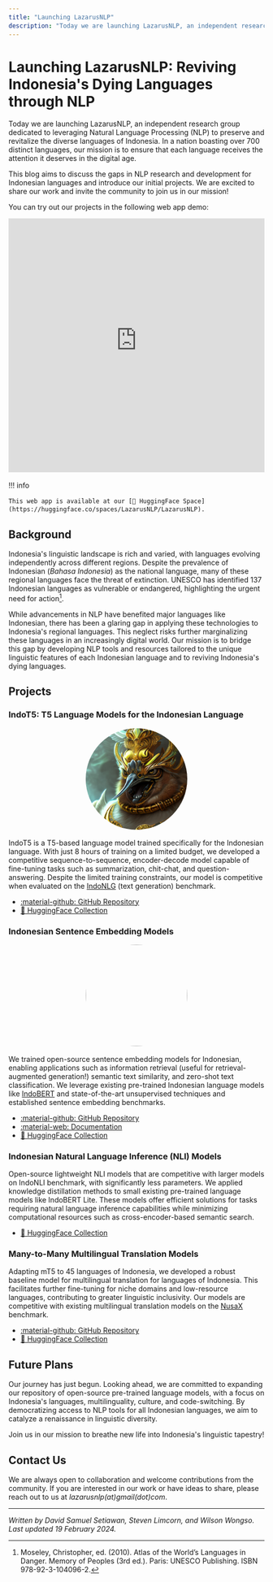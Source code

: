 ```yaml
---
title: "Launching LazarusNLP"
description: "Today we are launching LazarusNLP, an independent research group dedicated to leveraging Natural Language Processing (NLP) to preserve and revitalize the diverse languages of Indonesia. In a nation boasting over 700 distinct languages, our mission is to ensure that each language receives the attention it deserves in the digital age."
---
```


# Launching LazarusNLP: Reviving Indonesia's Dying Languages through NLP

Today we are launching LazarusNLP, an independent research group dedicated to leveraging Natural Language Processing (NLP) to preserve and revitalize the diverse languages of Indonesia. In a nation boasting over 700 distinct languages, our mission is to ensure that each language receives the attention it deserves in the digital age.

This blog aims to discuss the gaps in NLP research and development for Indonesian languages and introduce our initial projects. We are excited to share our work and invite the community to join us in our mission!

You can try out our projects in the following web app demo:

<iframe
	src="https://lazarusnlp-lazarusnlp.hf.space"
	frameborder="0"
	width="100%"
	height="500"
></iframe>

!!! info

    This web app is available at our [🤗 HuggingFace Space](https://huggingface.co/spaces/LazarusNLP/LazarusNLP).

## Background

Indonesia's linguistic landscape is rich and varied, with languages evolving independently across different regions. Despite the prevalence of Indonesian (*Bahasa Indonesia*) as the national language, many of these regional languages face the threat of extinction. UNESCO has identified 137 Indonesian languages as vulnerable or endangered, highlighting the urgent need for action[^1].

While advancements in NLP have benefited major languages like Indonesian, there has been a glaring gap in applying these technologies to Indonesia's regional languages. This neglect risks further marginalizing these languages in an increasingly digital world. Our mission is to bridge this gap by developing NLP tools and resources tailored to the unique linguistic features of each Indonesian language and to reviving Indonesia's dying languages.

## Projects

### IndoT5: T5 Language Models for the Indonesian Language

<div align="center">
    <img src="https://raw.githubusercontent.com/LazarusNLP/IndoT5/main/assets/logo.png" style="align:center;width:200px;height:200px;border-radius:100%;"/>
</div>

IndoT5 is a T5-based language model trained specifically for the Indonesian language. With just 8 hours of training on a limited budget, we developed a competitive sequence-to-sequence, encoder-decode model capable of fine-tuning tasks such as summarization, chit-chat, and question-answering. Despite the limited training constraints, our model is competitive when evaluated on the [IndoNLG](https://github.com/IndoNLP/indonlg) (text generation) benchmark.

<div class="grid cards" markdown>

- [:material-github: GitHub Repository](https://github.com/LazarusNLP/IndoT5/)
- [🤗 HuggingFace Collection](https://huggingface.co/collections/LazarusNLP/indonesian-t5-language-models-65c1b9a0f6342b3eb3d6d450)

</div>

### Indonesian Sentence Embedding Models

<div align="center">
    <img src="https://raw.githubusercontent.com/LazarusNLP/indonesian-sentence-embeddings/main/docs/assets/logo.png" style="align:center;width:200px;height:200px;border-radius:100%;"/>
</div>

We trained open-source sentence embedding models for Indonesian, enabling applications such as information retrieval (useful for retrieval-augmented generation!) semantic text similarity, and zero-shot text classification. We leverage existing pre-trained Indonesian language models like [IndoBERT](https://github.com/IndoNLP/indonlu) and state-of-the-art unsupervised techniques and established sentence embedding benchmarks.

<div class="grid cards" markdown>

- [:material-github: GitHub Repository](https://github.com/LazarusNLP/indonesian-sentence-embeddings)
- [:material-web: Documentation](https://lazarusnlp.github.io/indonesian-sentence-embeddings/)
- [🤗 HuggingFace Collection](https://huggingface.co/collections/LazarusNLP/indonesian-sentence-embedding-6541fce662e82d932ff360c5)

</div>

### Indonesian Natural Language Inference (NLI) Models

Open-source lightweight NLI models that are competitive with larger models on IndoNLI benchmark, with significantly less parameters. We applied knowledge distillation methods to small existing pre-trained language models like IndoBERT Lite. These models offer efficient solutions for tasks requiring natural language inference capabilities while minimizing computational resources such as cross-encoder-based semantic search.

<div class="grid cards" markdown>

- [🤗 HuggingFace Collection](https://huggingface.co/collections/LazarusNLP/indonesian-natural-language-inference-65b9d95539ac63290a418d67)

</div>

### Many-to-Many Multilingual Translation Models

Adapting mT5 to 45 languages of Indonesia, we developed a robust baseline model for multilingual translation for languages of Indonesia. This facilitates further fine-tuning for niche domains and low-resource languages, contributing to greater linguistic inclusivity. Our models are competitive with existing multilingual translation models on the [NusaX](https://github.com/IndoNLP/nusax) benchmark.

<div class="grid cards" markdown>

- [:material-github: GitHub Repository](https://github.com/LazarusNLP/machine-translation)
- [🤗 HuggingFace Collection](https://huggingface.co/collections/LazarusNLP/indot5-6541fbdfa385933e811c2e1f)

</div>

## Future Plans

Our journey has just begun. Looking ahead, we are committed to expanding our repository of open-source pre-trained language models, with a focus on Indonesia's languages, multilinguality, culture, and code-switching. By democratizing access to NLP tools for all Indonesian languages, we aim to catalyze a renaissance in linguistic diversity.

Join us in our mission to breathe new life into Indonesia's linguistic tapestry!

## Contact Us

We are always open to collaboration and welcome contributions from the community. If you are interested in our work or have ideas to share, please reach out to us at *lazarusnlp(at)gmail(dot)com*.

---

_Written by David Samuel Setiawan, Steven Limcorn, and Wilson Wongso. Last updated 19 February 2024._

[^1]: Moseley, Christopher, ed. (2010). Atlas of the World’s Languages in Danger. Memory of Peoples (3rd ed.). Paris: UNESCO Publishing. ISBN 978-92-3-104096-2.
